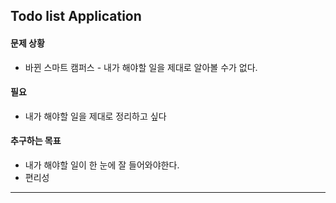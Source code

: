 ## Todo list Application

#### 문제 상황
- 바뀐 스마트 캠퍼스 - 내가 해야할 일을 제대로 알아볼 수가 없다.

#### 필요
- 내가 해야할 일을 제대로 정리하고 싶다

#### 추구하는 목표
- 내가 해야할 일이 한 눈에 잘 들어와야한다.
- 편리성

----------------

